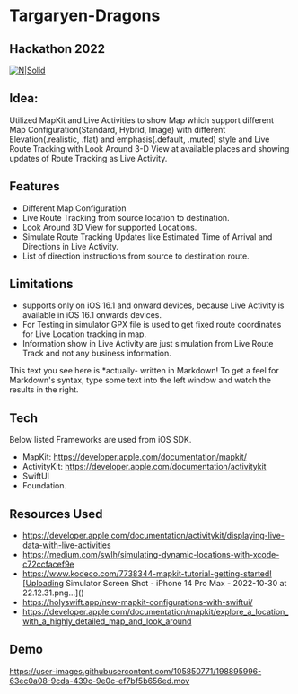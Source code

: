 # Targaryen-Dragons
## Hackathon 2022

[![N|Solid](https://cldup.com/dTxpPi9lDf.thumb.png)](https://mutualmobile.com)

## Idea: 
Utilized MapKit and Live Activities to show Map which support different Map Configuration(Standard, Hybrid, Image) with different Elevation(.realistic, .flat) and emphasis(.default, .muted) style and Live Route Tracking with Look Around 3-D View at available places and showing updates of Route Tracking as Live Activity.

## Features
- Different Map Configuration
- Live Route Tracking from source location to destination.
- Look Around 3D View for supported Locations.
- Simulate Route Tracking Updates like Estimated Time of Arrival and Directions in Live Activity.
- List of direction instructions from source to destination route.

## Limitations 
- supports only on iOS 16.1 and onward devices, because Live Activity is available in iOS 16.1 onwards devices.
- For Testing in simulator GPX file is used to get fixed route coordinates for Live Location tracking in map.
- Information show in Live Activity are just simulation from Live Route Track and not any business information.

This text you see here is *actually- written in Markdown! To get a feel
for Markdown's syntax, type some text into the left window and
watch the results in the right.

## Tech

Below listed Frameworks are used from iOS SDK.
- MapKit: https://developer.apple.com/documentation/mapkit/
- ActivityKit: https://developer.apple.com/documentation/activitykit
- SwiftUI
- Foundation.

## Resources Used

- https://developer.apple.com/documentation/activitykit/displaying-live-data-with-live-activities
- https://medium.com/swlh/simulating-dynamic-locations-with-xcode-c72ccfacef9e
- https://www.kodeco.com/7738344-mapkit-tutorial-getting-started![Uploading Simulator Screen Shot - iPhone 14 Pro Max - 2022-10-30 at 22.12.31.png…]()
- https://holyswift.app/new-mapkit-configurations-with-swiftui/
- https://developer.apple.com/documentation/mapkit/explore_a_location_with_a_highly_detailed_map_and_look_around

## Demo


https://user-images.githubusercontent.com/105850771/198895996-63ec0a08-9cda-439c-9e0c-ef7bf5b656ed.mov


